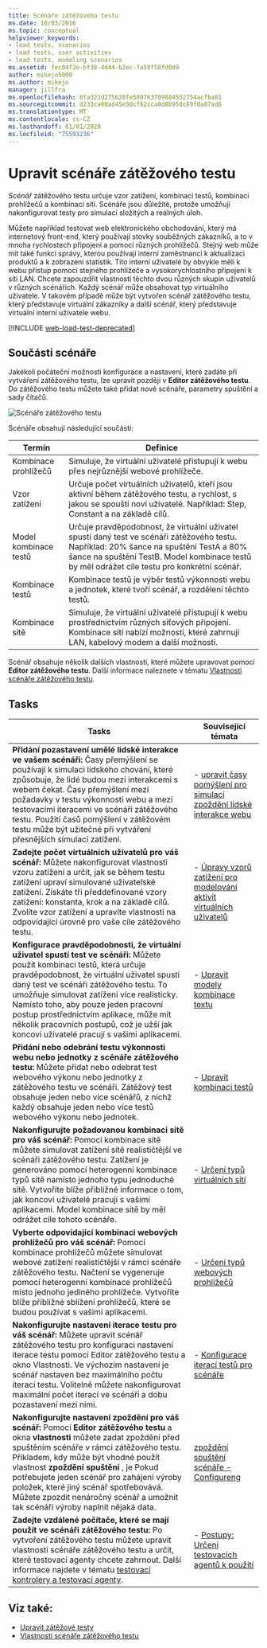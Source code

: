 ```yaml
---
title: Scénáře zátěžového testu
ms.date: 10/03/2016
ms.topic: conceptual
helpviewer_keywords:
- load tests, scenarios
- load tests, user activities
- load tests, modeling scenarios
ms.assetid: fec04f2e-bf38-4d44-b2ec-fa50f58fd0d9
author: mikejo5000
ms.author: mikejo
manager: jillfra
ms.openlocfilehash: 8fa323d275628fe580763709884552754acfba81
ms.sourcegitcommit: d233ca00ad45e50cf62cca0d0b95dc69f0a87ad6
ms.translationtype: MT
ms.contentlocale: cs-CZ
ms.lasthandoff: 01/01/2020
ms.locfileid: "75593236"
---
```

# <a name="edit-load-test-scenarios"></a>Upravit scénáře zátěžového testu

*Scénář* zátěžového testu určuje vzor zatížení, kombinaci testů, kombinaci prohlížečů a kombinaci sítí. Scénáře jsou důležité, protože umožňují nakonfigurovat testy pro simulaci složitých a reálných úloh.

Můžete například testovat web elektronického obchodování, který má internetový front-end, který používají stovky souběžných zákazníků, a to v mnoha rychlostech připojení a pomocí různých prohlížečů. Stejný web může mít také funkci správy, kterou používají interní zaměstnanci k aktualizaci produktů a k zobrazení statistik. Tito interní uživatelé by obvykle měli k webu přístup pomocí stejného prohlížeče a vysokorychlostního připojení k síti LAN. Chcete zapouzdřit vlastnosti těchto dvou různých skupin uživatelů v různých scénářích. Každý scénář může obsahovat typ virtuálního uživatele. V takovém případě může být vytvořen scénář zátěžového testu, který představuje virtuální zákazníky a další scénář, který představuje virtuální interní uživatele webu.

[!INCLUDE [web-load-test-deprecated](includes/web-load-test-deprecated.md)]

## <a name="scenario-components"></a>Součásti scénáře

Jakékoli počáteční možnosti konfigurace a nastavení, které zadáte při vytváření zátěžového testu, lze upravit později v **Editor zátěžového testu**. Do zátěžového testu můžete také přidat nové scénáře, parametry spuštění a sady čítačů.

![Scénáře zátěžového testu](../test/media/loadtesteditinscenarios.png)

Scénáře obsahují následující součásti:

|Termín|Definice|
|-|-|
|Kombinace prohlížečů|Simuluje, že virtuální uživatelé přistupují k webu přes nejrůznější webové prohlížeče.|
|Vzor zatížení|Určuje počet virtuálních uživatelů, kteří jsou aktivní během zátěžového testu, a rychlost, s jakou se spouští noví uživatelé. Například: Step, Constant a na základě cílů.|
|Model kombinace testů|Určuje pravděpodobnost, že virtuální uživatel spustí daný test ve scénáři zátěžového testu. Například: 20% šance na spuštění TestA a 80% šance na spuštění TestB. Model kombinace testů by měl odrážet cíle testu pro konkrétní scénář.|
|Kombinace testů|Kombinace testů je výběr testů výkonnosti webu a jednotek, které tvoří scénář, a rozdělení těchto testů.|
|Kombinace sítě|Simuluje, že virtuální uživatelé přistupují k webu prostřednictvím různých síťových připojení. Kombinace sítí nabízí možnosti, které zahrnují LAN, kabelový modem a další možnosti.|

Scénář obsahuje několik dalších vlastností, které můžete upravovat pomocí **Editor zátěžového testu**. Další informace naleznete v tématu [Vlastnosti scénáře zátěžového testu](../test/load-test-scenario-properties.md).

## <a name="tasks"></a>Tasks

|Tasks|Související témata|
|-|-----------------------|
|**Přidání pozastavení umělé lidské interakce ve vašem scénáři:** Časy přemýšlení se používají k simulaci lidského chování, které způsobuje, že lidé budou mezi interakcemi s webem čekat. Časy přemýšlení mezi požadavky v testu výkonnosti webu a mezi testovacími iteracemi ve scénáři zátěžového testu. Použití časů pomýšlení v zátěžovém testu může být užitečné při vytváření přesnějších simulací zatížení.|-   [upravit časy pomýšlení pro simulaci zpoždění lidské interakce webu](../test/edit-think-times-in-load-test-scenarios.md)|
|**Zadejte počet virtuálních uživatelů pro váš scénář:** Můžete nakonfigurovat vlastnosti vzoru zatížení a určit, jak se během testu zatížení upraví simulované uživatelské zatížení. Získáte tři předdefinované vzory zatížení: konstanta, krok a na základě cílů. Zvolíte vzor zatížení a upravíte vlastnosti na odpovídající úrovně pro vaše cíle zátěžového testu.|-   [Úpravy vzorů zatížení pro modelování aktivit virtuálních uživatelů](../test/edit-load-patterns-to-model-virtual-user-activities.md)|
|**Konfigurace pravděpodobnosti, že virtuální uživatel spustí test ve scénáři:** Můžete použít kombinaci testů, která určuje pravděpodobnost, že virtuální uživatel spustí daný test ve scénáři zátěžového testu. To umožňuje simulovat zatížení více realisticky. Namísto toho, aby pouze jeden pracovní postup prostřednictvím aplikace, může mít několik pracovních postupů, což je užší jak koncoví uživatelé pracují s vašimi aplikacemi.|-   [Upravit modely kombinace textu](../test/edit-test-mix-models-to-specify-the-probability-of-a-virtual-user-running-a-test.md)|
|**Přidání nebo odebrání testu výkonnosti webu nebo jednotky z scénáře zátěžového testu:** Můžete přidat nebo odebrat test webového výkonu nebo jednotky z zátěžového testu ve scénáři. Zátěžový test obsahuje jeden nebo více scénářů, z nichž každý obsahuje jeden nebo více testů webového výkonu nebo jednotek.|-   [Upravit kombinaci testů](../test/edit-the-test-mix-to-specify-which-web-browsers-types-in-a-load-test-scenario.md)|
|**Nakonfigurujte požadovanou kombinaci sítě pro váš scénář:** Pomocí kombinace sítě můžete simulovat zatížení sítě realističtější ve scénáři zátěžového testu. Zatížení je generováno pomocí heterogenní kombinace typů sítě namísto jednoho typu jednoduché sítě. Vytvoříte blíže přibližné informace o tom, jak koncoví uživatelé pracují s vašimi aplikacemi. Model kombinace sítě by měl odrážet cíle tohoto scénáře.|-   [Určení typů virtuálních sítí](../test/specify-virtual-network-types-in-a-load-test-scenario.md)|
|**Vyberte odpovídající kombinaci webových prohlížečů pro váš scénář:** Pomocí kombinace prohlížečů můžete simulovat webové zatížení realističtější v rámci scénáře zátěžového testu. Načtení se vygeneruje pomocí heterogenní kombinace prohlížečů místo jednoho jediného prohlížeče. Vytvoříte blíže přibližné sblížení prohlížečů, které se budou používat s vašimi aplikacemi.|-   [Určení typů webových prohlížečů](../test/edit-the-test-mix-to-specify-which-web-browsers-types-in-a-load-test-scenario.md)|
|**Nakonfigurujte nastavení iterace testu pro váš scénář:** Můžete upravit scénář zátěžového testu pro konfiguraci nastavení iterace testu pomocí Editor zátěžového testu a okno Vlastnosti. Ve výchozím nastavení je scénář nastaven bez maximálního počtu iterací testu. Volitelně můžete nakonfigurovat maximální počet iterací ve scénáři a dobu pozastavení mezi nimi.|-   [Konfigurace iterací testů pro scénáře](../test/configure-test-iterations-in-a-load-test-scenario.md)|
|**Nakonfigurujte nastavení zpoždění pro váš scénář:** Pomocí **Editor zátěžového testu** a okna **vlastnosti** můžete zadat zpoždění před spuštěním scénáře v rámci zátěžového testu. Příkladem, kdy může být vhodné použít vlastnost **zpoždění spuštění** , je Pokud potřebujete jeden scénář pro zahájení výroby položek, které jiný scénář spotřebovává. Můžete zpozdit nenáročný scénář a umožnit tak scénáři výroby naplnit nějaká data.|[zpoždění spuštění scénáře -   Configureng](../test/configure-scenario-start-delays.md)|
|**Zadejte vzdálené počítače, které se mají použít ve scénáři zátěžového testu:** Po vytvoření zátěžového testu můžete upravit vlastnosti scénáře zátěžového testu a určit, které testovací agenty chcete zahrnout. Další informace najdete v tématu [testovací kontrolery a testovací agenty](configure-test-agents-and-controllers-for-load-tests.md).|-   [Postupy: Určení testovacích agentů k použití](../test/how-to-specify-test-agents-to-use-in-load-test-scenarios.md)|

## <a name="see-also"></a>Viz také:

- [Upravit zátěžové testy](../test/edit-load-tests.md)
- [Vlastnosti scénáře zátěžového testu](../test/load-test-scenario-properties.md)
